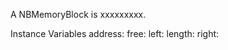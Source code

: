 A NBMemoryBlock is xxxxxxxxx.Instance Variables	address:		<Object>	free:		<Object>	left:		<Object>	length:		<Object>	right:		<Object>address	- xxxxxfree	- xxxxxleft	- xxxxxlength	- xxxxxright	- xxxxx